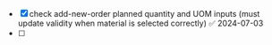 - [x] check add-new-order planned quantity and UOM inputs (must update validity when material is selected correctly) ✅ 2024-07-03
- [ ] 